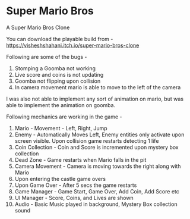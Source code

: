 # Super Mario Bros
 A Super Mario Bros Clone

You can download the playable build from - https://visheshshahani.itch.io/super-mario-bros-clone

Following are some of the bugs -
1. Stomping a Goomba not working
2. Live score and coins is not updating
3. Goomba not flipping upon collision
4. In camera movement mario is able to move to the left of the camera

I was also not able to implement any sort of animation on mario, but was able to implement the animation on goomba.

Following mechanics are working in the game -
1. Mario - Movement - Left, Right, Jump
2. Enemy - Automatically Moves Left, Enemy entities only activate upon screen visible. Upon collision game restarts detecting 1 life
3. Coin Collection - Coin and Score is incremented upon mystery box collection
4. Dead Zone - Game restarts when Mario falls in the pit
5. Camera Movement - Camera is moving towards the right along with Mario
6. Upon entering the castle game overs
7. Upon Game Over - After 5 secs the game restarts
8. Game Manager - Game Start, Game Over, Add Coin, Add Score etc
9. UI Manager - Score, Coins, and Lives are shown
10. Audio - Basic Music played in background, Mystery Box collection sound
